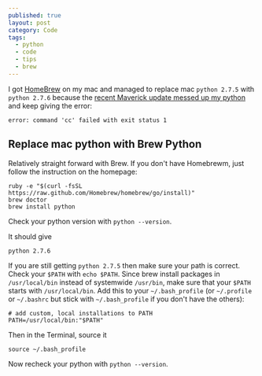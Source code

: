 ```yaml
---
published: true
layout: post
category: Code
tags: 
  - python
  - code
  - tips
  - brew
---
```


I got [HomeBrew](brew.sh) on my mac and managed to replace mac `python 2.7.5` with `python 2.7.6` because the [recent Maverick update messed up my python](http://stackoverflow.com/questions/22313407/clang-error-unknown-argument-mno-fused-madd-python-package-installation-fa) and keep giving the error:

```
error: command 'cc' failed with exit status 1
```

## Replace mac python with Brew Python
Relatively straight forward with Brew. If you don't have Homebrewm, just follow the instruction on the homepage:

```
ruby -e "$(curl -fsSL https://raw.github.com/Homebrew/homebrew/go/install)"
brew doctor
brew install python
```

Check your python version with `python --version`. 

It should give 

```
python 2.7.6
```

If you are still getting `python 2.7.5` then make sure your path is correct. Check your `$PATH` with `echo $PATH`. Since brew install packages in `/usr/local/bin` instead of systemwide `/usr/bin`, make sure that your `$PATH` starts with `/usr/local/bin`. Add this to your `~/.bash_profile` (or `~/.profile` or `~/.bashrc` but stick with `~/.bash_profile` if you don't have the others):

```
# add custom, local installations to PATH
PATH=/usr/local/bin:"$PATH"
```

Then in the Terminal, source it

```
source ~/.bash_profile
```

Now recheck your python with `python --version`.